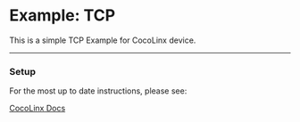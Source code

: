 # Example: TCP

This is a simple TCP Example for CocoLinx device.

-----
### Setup
For the most up to date instructions, please see:

[CocoLinx Docs]()
